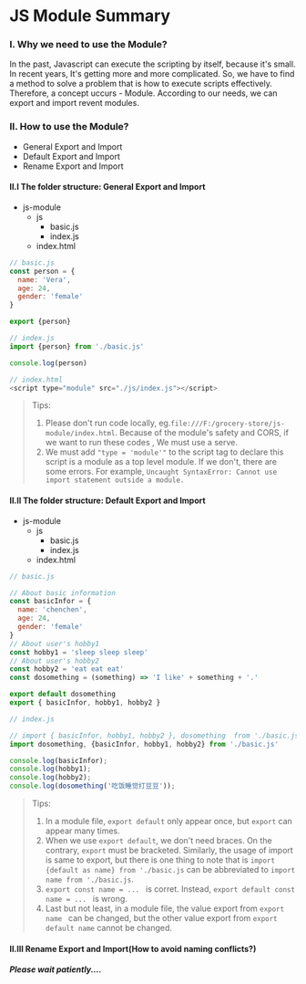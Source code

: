 # JS Module Summary
### I. Why we need to use the Module?
  In the past, Javascript can execute the scripting by itself, because it's small.  In recent years, It's getting more and more complicated.  So, we have to find a method to solve a problem that is how to execute scripts effectively. Therefore, a concept uccurs - Module. According to our needs, we can export and import revent modules.

### II. How to use the Module?
+ General Export and Import
+ Default Export and Import
+ Rename Export and Import

#### II.I The folder structure: General Export and Import
- js-module
  - js
    - basic.js
    - index.js
  - index.html

```Javascript
// basic.js
const person = {
  name: 'Vera',
  age: 24,
  gender: 'female'
}

export {person}
```

```Javascript
// index.js
import {person} from './basic.js'

console.log(person)
```
```Javascript
// index.html
<script type="module" src="./js/index.js"></script>
```
> Tips:
> 1. Please don't run code locally, eg.```file:///F:/grocery-store/js-module/index.html```. Because of the module's safety and CORS, if we want to run these codes , We must use a serve.
> 2. We must add ```"type = 'module'"``` to the script tag to declare this script is a module as a top level module.  If we don't, there are some errors. For example, ```Uncaught SyntaxError: Cannot use import statement outside a module.```

#### II.II The folder structure: Default Export and Import
- js-module
  - js
    - basic.js
    - index.js
  - index.html

```Javascript
// basic.js

// About basic information
const basicInfor = {
  name: 'chenchen',
  age: 24,
  gender: 'female'
}
// About user's hobby1
const hobby1 = 'sleep sleep sleep'
// About user's hobby2
const hobby2 = 'eat eat eat'
const dosomething = (something) => 'I like' + something + '.'

export default dosomething
export { basicInfor, hobby1, hobby2 }
```

```Javascript
// index.js

// import { basicInfor, hobby1, hobby2 }, dosomething  from './basic.js';   Syntax Error
import dosomething, {basicInfor, hobby1, hobby2} from './basic.js'

console.log(basicInfor);
console.log(hobby1);
console.log(hobby2);
console.log(dosomething('吃饭睡觉打豆豆'));
```

> Tips:
> 1. In a module file, ```export default``` only appear once, but ```export``` can appear many times.
> 2.  When we use ```export default```, we don't need braces. On the contrary, ```export``` must be bracketed. Similarly, the usage of import is same to export, but there is one thing to note that is ```import {default as name} from './basic.js```  can be abbreviated to ```import name from './basic.js```.
> 3. ```export const name = ... ``` is corret. Instead, ```export default const name = ... ``` is wrong.
> 4. Last but not least, in a module file, the value export from ```export name ``` can be changed, but the other value export from ```export default name``` cannot be changed.

#### II.III Rename Export and Import(How to avoid naming conflicts?)
##### Please wait patiently....




